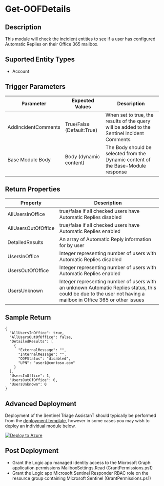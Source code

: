 # Get-OOFDetails

## Description
This module will check the incidient entities to see if a user has configured Automatic Replies on their Office 365 mailbox.

## Suported Entity Types
* Account

## Trigger Parameters

|Parameter|Expected Values|Description|
|---|---|---|
|AddIncidentComments|True/False (Default:True)|When set to true, the results of the query will be added to the Sentinel Incident Comments|
|Base Module Body|Body (dynamic content)|The Body should be selected from the Dynamic content of the Base-Module response|

## Return Properties

|Property|Description|
|---|---|
|AllUsersInOffice|true/false if all checked users have Automatic Replies disabled|
|AllUsersOutOfOffice|true/false if all checked users have Automatic Replies enabled|
|DetailedResults|An array of Automatic Reply information for by user|
|UsersInOffice|Integer representing number of users with Automatic Replies disabled|
|UsersOutOfOffice|Integer representing number of users with Automatic Replies enabled|
|UsersUnknown|Integer representing number of users with an unknown Automatic Replies status, this could be due to the user not having a mailbox in Office 365 or other issues|

## Sample Return

```
{
  "AllUsersInOffice": true,
  "AllUsersOutOfOffice": false,
  "DetailedResults": [
    {
      "ExternalMessage": "",
      "InternalMessage": "",
      "OOFStatus": "disabled",
      "UPN": "user1@contoso.com"
    }
  ],
  "UsersInOffice": 1,
  "UsersOutOfOffice": 0,
  "UsersUnknown": 0
}
```

## Advanced Deployment

Deployment of the Sentinel Triage AssistanT should typically be performed from the [deployment template](/Deploy/readme.md), however in some cases you may wish to deploy an individual module below.

[![Deploy to Azure](https://aka.ms/deploytoazurebutton)](https://portal.azure.com/#create/Microsoft.Template/uri/https%3A%2F%2Fraw.githubusercontent.com%2Fbriandelmsft%2FSentinelAutomationModules%2Fmain%2FModules%2FOOFModule%2Fazuredeploy.json)

## Post Deployment

* Grant the Logic app managed identity access to the Microsoft Graph application permissions MailboxSettings.Read (GrantPermissions.ps1)
* Grant the Logic app Microsoft Sentinel Responder RBAC role on the resource group containing Microsoft Sentinel (GrantPermissions.ps1)
